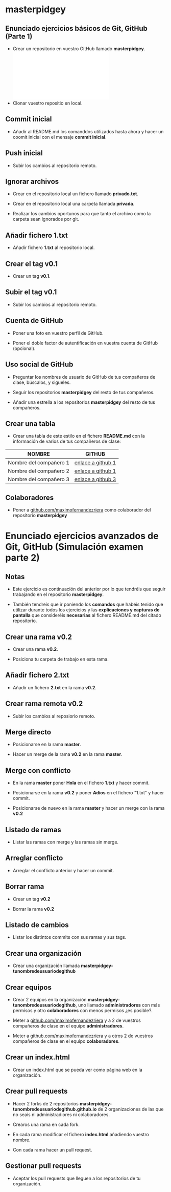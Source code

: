 # masterpidgey
## Enunciado ejercicios básicos de Git, GitHub (Parte 1)
- Crear un repositorio en vuestro GitHub llamado **masterpidgey**.
![Crear Repo](/images/CapturaCrearRepo.txt)
- Clonar vuestro repositio en local.
## Commit inicial

- Añadir al README.md los comanddos utilizados hasta ahora
y hacer un coomit inicial con el mensaje **commit inicial**.


## Push inicial

- Subir los cambios al repositorio remoto.

## Ignorar archivos

- Crear en el repositorio local un fichero llamado **privado.txt**.

- Crear en el repositorio local una carpeta llamada **privada**.

- Realizar los cambios oportunos para que tanto el archivo como
la carpeta sean ignorados por git.

## Añadir fichero 1.txt

- Añadir fichero **1.txt** al repositorio local.

## Crear el tag v0.1

- Crear un tag **v0.1**.

## Subir el tag v0.1

- Subir los cambios al repositorio remoto.

## Cuenta de GitHub

- Poner una foto en vuestro perfil de GitHub.

- Poner el doble factor de autentificación en vuestra cuenta de GitHub (opcional).

## Uso social de GitHub

- Preguntar los nombres de usuario de GitHub de tus compañeros de clase, búscalos, y sigueles.

- Seguir los repositorios **masterpidgey** del resto de tus compañeros.

- Añadir una estrella a los repositorios **masterpidgey** del resto de tus compañeros.

## Crear una tabla

- Crear una tabla de este estilo en el fichero **README.md**
con la información de varios de tus compañeros de clase:

|        NOMBRE          |                     GITHUB                        |
|------------------------|---------------------------------------------------|
| Nombre del compañero 1 | [enlace a github 1](http://github.com/maximofernandezriera) |
| Nombre del compañero 2 | [enlace a github 1](http://github.com/maximofernandezriera) |
| Nombre del compañero 3 | [enlace a github 3](http://github.com/maximofernandezriera) |

## Colaboradores

- Poner a [github.com/maximofernandezriera](http://github.com/maximofernandezriera)
como colaborador del repositorio **masterpidgey**

# Enunciado ejercicios avanzados de Git, GitHub (Simulación examen parte 2)

## Notas

- Este ejercicio es continuación del anterior por lo que
tendréis que seguir trabajando en el repositorio **masterpidgey**.

- También tendreís que ir poniendo los **comandos**
que habéis tenido que utilizar durante todos los ejercicios
y las **explicaciones y capturas de pantalla** que consideréis **necesarias** al fichero README.md del citado repositorio.

## Crear una rama v0.2

- Crear una rama **v0.2**.

- Posiciona tu carpeta de trabajo en esta rama.

## Añadir fichero 2.txt

- Añadir un fichero **2.txt** en la rama **v0.2**.

## Crear rama remota v0.2

- Subir los cambios al reposiorio remoto.

## Merge directo

- Posicionarse en la rama **master**.

- Hacer un merge de la rama **v0.2** en la rama **master**.

## Merge con conflicto

- En la rama **master** poner **Hola** en el fichero **1.txt** y hacer commit.

- Posicionarse en la rama **v0.2** y poner **Adios** en el fichero "1.txt" y hacer commit.

- Posicionarse de nuevo en la rama **master** y hacer un merge con la rama **v0.2**

## Listado de ramas

- Listar las ramas con merge y las ramas sin merge.


## Arreglar conflicto

- Arreglar el conflicto anterior y hacer un commit.

## Borrar rama

- Crear un tag **v0.2**

- Borrar la rama **v0.2**

## Listado de cambios

- Listar los distintos commits con sus ramas y sus tags.

## Crear una organización

- Crear una organización llamada **masterpidgey-tunombredeusuariodegithub**

## Crear equipos

- Crear 2 equipos en la organización **masterpidgey-tunombredeusuariodegithub**,
uno llamado **administradores** con más permisos y otro **colaboradores** con menos permisos ¿es posible?.

- Meter a [github.com/maximofernandezriera](http://github.com/maximofernandezriera) y a 2 de vuestros
compañeros de clase en el equipo **administradores**.

- Meter a [github.com/maximofernandezriera](http://github.com/maximofernandezriera) y a otros 2 de vuestros
compañeros de clase en el equipo **colaboradores**.

## Crear un index.html

- Crear un index.html que se pueda ver como página web en la organización.

## Crear pull requests

- Hacer 2 forks de 2 repositorios **masterpidgey-tunombredeusuariodegithub.github.io**
de 2 organizaciones de las que no seais ni administradiores ni colaboradores.

- Crearos una rama en cada fork.

- En cada rama modificar el fichero **index.html** añadiendo vuestro nombre.

- Con cada rama hacer un pull request.

## Gestionar pull requests

- Aceptar los pull requests que lleguen a los repositorios de tu organización.
